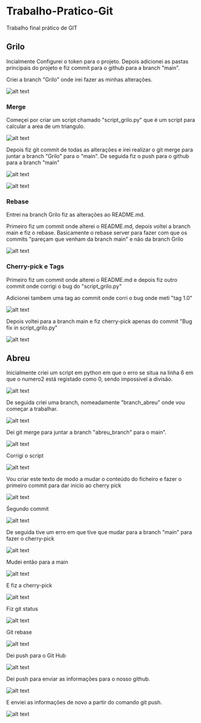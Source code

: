 # Trabalho-Pratico-Git
Trabalho final prático de GIT

## Grilo

Incialmente Configurei o token para o projeto.
Depois adicionei as pastas principais do projeto e fiz commit para o github para a branch "main".

Criei a branch "Grilo" onde irei fazer as minhas alterações.

![alt text](assets/Grilo/grilo_branch.png)

### Merge

Começei por criar um script chamado  "script_grilo.py" que é um script para calcular a area de um triangulo.

![alt text](assets/Grilo/script_grilo.png)

Depois fiz git commit de todas as alterações e irei realizar o git merge para juntar a branch "Grilo" para o "main".
De seguida fiz o push para o github para a branch "main" 

![alt text](assets/Grilo/git_log.png)

![alt text](<assets/Grilo/git merge.png>)

### Rebase
Entrei na branch Grilo fiz as alterações ao README.md.

Primeiro fiz um commit onde alterei o README.md, depois voltei a branch main e fiz o rebase.
Basicamente o rebase server para fazer com que os commits "pareçam que venham da branch main" e não da branch Grilo

![alt text](assets/Grilo/rebase.png)

### Cherry-pick e Tags

Primeiro fiz um commit onde alterei o README.md e depois fiz outro commit onde corrigi o bug do "script_grilo.py"

Adicionei tambem uma tag ao commit onde corri o bug onde meti "tag 1.0"

![alt text](assets/Grilo/tag.png)

Depois voltei para a branch main e fiz cherry-pick apenas do commit "Bug fix in script_grilo.py" 

![alt text](<assets/Grilo/git cherrypick.png>)

## Abreu

Inicialmente criei um script em python em que o erro se situa na linha 6 em que o numero2 está registado como 0, sendo impossivel a divisão.

![alt text](assets/Abreu/img_script_abreu.png)

De seguida criei uma branch, nomeadamente "branch_abreu" onde vou começar a trabalhar.

![alt text](assets/Abreu/img_branch_abreu.png)

Dei git merge para juntar a branch "abreu_branch" para o main".

![alt text](assets/Abreu/img_merge_abreu.png)

Corrigi o script 

![alt text](assets/Abreu/script_corrigido.png)

Vou criar este texto de modo a mudar o conteúdo do ficheiro e fazer o primeiro commit para dar inicio ao cherry pick

![alt text](assets/Abreu/primeiro_commit.png)

Śegundo commit

![alt text](assets/Abreu/segundo_commit.png)

De seguida tive um erro em que tive que mudar para a branch "main" para fazer o cherry-pick

![alt text](assets/Abreu/mudar_main.png)

Mudei então para a main

![alt text](assets/Abreu/main.png)

E fiz a cherry-pick

![alt text](assets/Abreu/git_cherry_pick.png)

Fiz git status

![alt text](assets/Abreu/git_status.png)

Git rebase

![alt text](assets/Abreu/rebase.png)

Dei push para o Git Hub

![alt text](assets/Abreu/push.png)

Dei push para enviar as informações para o nosso github.

![alt text](assets/Abreu/img_push_abreu.png)

E enviei as informações de novo a partir do comando git push.

![alt text](assets/Abreu/img_push_abreu.png)

